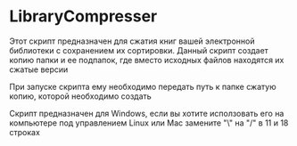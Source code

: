 # LibraryCompresser
Этот скрипт предназначен для сжатия книг вашей электронной библиотеки с сохранением их сортировки. Данный скрипт создает копию папки и ее подпапок, где вместо исходных файлов находятся их сжатые версии  
  
При запуске скрипта ему необходимо передать путь к папке сжатую копию, которой необходимо создать  
  
Скрипт предназначен для Windows, если вы хотите исползовать его на компьютере под управлением Linux или Mac замените "\\" на "/" в 11 и 18 строках
